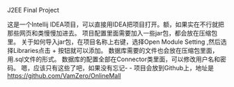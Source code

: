 J2EE Final Project

这是一个Intellij IDEA项目，可以直接用IDEA把项目打开。额，如果实在不行就把那些网页和类慢慢加进去。
项目配置里面需要加入一些jar包，都会放在压缩包里。
关于如何导入jar包，在项目名称上右键，选择Open Module Setting ,然后选择Libraries点击 + 按钮就可以添加。
数据库需要的文件也会放在压缩包里面，用.sql文件的形式。
数据库的配置全部在Connector类里面，可以修改用户名和密码。
嗯，应该只有这些了吧，如果没有忘记- -
项目会放到Github上，地址是 https://github.com/VamZero/OnlineMall